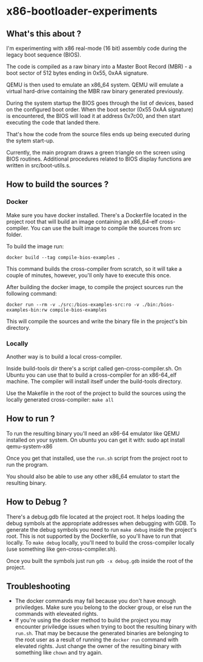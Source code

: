 # x86-bootloader-experiments

## What's this about ?
I'm experimenting with x86 real-mode (16 bit) assembly code during the legacy boot sequence (BIOS).

The code is compiled as a raw binary into a Master Boot Record (MBR) - a boot sector of 512 bytes ending in 0x55, 0xAA signature.

QEMU is then used to emulate an x86_64 system. QEMU will emulate a virtual hard-drive containing the MBR raw binary generated previously.

During the system startup the BIOS goes through the list of devices, based on the configured boot order. When the boot sector (0x55 0xAA signature) is encountered, the BIOS will load it at address 0x7c00, and then start executing the code that landed there.

That's how the code from the source files ends up being executed during the sytem start-up.

Currently, the main program draws a green triangle on the screen using BIOS routines. Additional procedures related to BIOS display functions are written in src/boot-utils.s.


## How to build the sources ?
### Docker

Make sure you have docker installed. There's a Dockerfile located in the project root that will build an image containing an x86_64-elf cross-compiler. You can use the built image to compile the sources from src folder.

To build the image run:

    docker build --tag compile-bios-examples .

This command builds the cross-compiler from scratch, so it will take a couple of minutes, however, you'll only have to execute this once.
 
After building the docker image, to compile the project sources run the following command:

    docker run --rm -v ./src:/bios-examples-src:ro -v ./bin:/bios-examples-bin:rw compile-bios-examples

This will compile the sources and write the binary file in the project's bin directory.

### Locally

Another way is to build a local cross-compiler.

Inside build-tools dir there's a script called gen-cross-compiler.sh. On Ubuntu you can use that to build a cross-compiler for an x86-64_elf machine. The compiler will install itself under the build-tools directory.

Use the Makefile in the root of the project to build the sources using the locally generated cross-compiler: `make all`

## How to run ?
To run the resulting binary you'll need an x86-64 emulator like QEMU installed on your system. On ubuntu you can get it with:
    sudo apt install qemu-system-x86

Once you get that installed, use the `run.sh` script from the project root to run the program.

You should also be able to use any other x86_64 emulator to start the resulting binary.

## How to Debug ?

There's a debug.gdb file located at the project root. It helps loading the debug symbols at the appropriate addresses when debugging with GDB. To generate the debug symbols you need to run `make debug` inside the project's root. This is not supported by the Dockerfile, so you'll have to run that locally. To `make debug` locally, you'll need to build the cross-compiler locally (use something like gen-cross-compiler.sh).

Once you built the symbols just run `gdb -x debug.gdb` inside the root of the project.

## Troubleshooting

- The docker commands may fail because you don't have enough priviledges. Make sure you belong to the docker group, or else run the commands with eleveated rights.
- If you're using the docker method to build the project you may encounter priviledge issues when trying to boot the resulting binary with `run.sh`. That may be because the generated binaries are belonging to the root user as a result of running the `docker run` command with elevated rights. Just change the owner of the resulting binary with something like `chown` and try again.
